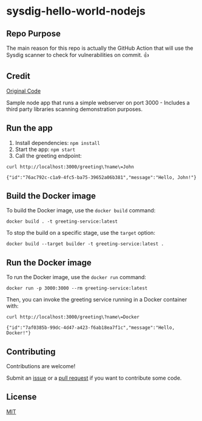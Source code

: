 # sysdig-hello-world-nodejs

## Repo Purpose

The main reason for this repo is actually the GitHub Action that will use the Sysdig scanner to check for vulnerabilities on commit. 👍

## Credit

[Original Code](https://github.com/kevinpollet/typescript-docker-multi-stage-build)

Sample node app that runs a simple webserver on port 3000 - Includes a third party libraries scanning demonstration purposes.

## Run the app

1. Install dependencies: `npm install`
2. Start the app: `npm start`
3. Call the greeting endpoint:

```shell
curl http://localhost:3000/greeting\?name\=John

{"id":"76ac792c-c1a9-4fc5-ba75-39652a06b381","message":"Hello, John!"}
```

## Build the Docker image

To build the Docker image, use the `docker build` command:

```shell
docker build . -t greeting-service:latest
```

To stop the build on a specific stage, use the `target` option:

```shell
docker build --target builder -t greeting-service:latest .
```

## Run the Docker image

To run the Docker image, use the `docker run` command:

```shell
docker run -p 3000:3000 --rm greeting-service:latest
```

Then, you can invoke the greeting service running in a Docker container with:

```shell
curl http://localhost:3000/greeting\?name\=Docker

{"id":"7af0385b-99dc-4d47-a423-f6ab18ea7f1c","message":"Hello, Docker!"}
```

## Contributing

Contributions are welcome!

Submit an [issue][2] or a [pull request][3] if you want to contribute some code.

## License

[MIT][4]

[1]: https://docs.docker.com/develop/develop-images/multistage-build/
[2]: https://github.com/kevinpollet/typescript-docker-multi-stage-build/issues/new
[3]: https://github.com/kevinpollet/typescript-docker-multi-stage-build/pulls
[4]: ./LICENSE.md
[5]: https://github.com/kevinpollet/typescript-docker-multi-stage-build/actions

